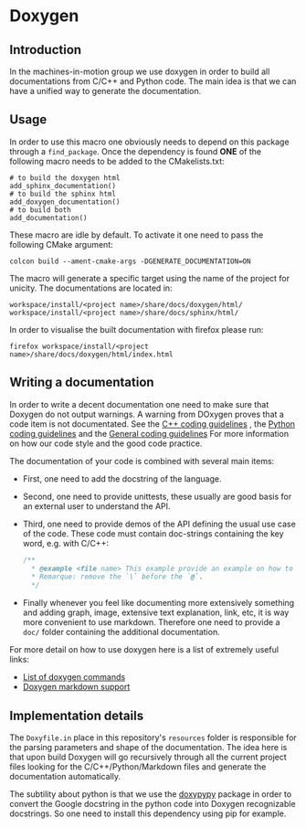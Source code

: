 Doxygen
=======

## Introduction

In the machines-in-motion group we use doxygen in order to build all
documentations from C/C++ and Python code.
The main idea is that we can have a unified way to generate the documentation.

## Usage

In order to use this macro one obviously needs to depend on this package through
a `find_package`.
Once the dependency is found **ONE** of the following macro needs to be added to
the CMakelists.txt:

    # to build the doxygen html
    add_sphinx_documentation()
    # to build the sphinx html
    add_doxygen_documentation()
    # to build both
    add_documentation()

These macro are idle by default. To activate it one need to pass the following
CMake argument:

    colcon build --ament-cmake-args -DGENERATE_DOCUMENTATION=ON

The macro will generate a specific target using the name of the project for
unicity. The documentations are located in:

    workspace/install/<project name>/share/docs/doxygen/html/
    workspace/install/<project name>/share/docs/sphinx/html/

In order to visualise the built documentation with firefox please run:

    firefox workspace/install/<project name>/share/docs/doxygen/html/index.html

## Writing a documentation

In order to write a decent documentation one need to make sure that Doxygen
do not output warnings. A warning from DOxygen proves that a code item is not
documentated. See the 
[C++ coding guidelines](https://machines-in-motion.github.io/code_documentation/ci_example_cpp/coding_guidelines_1.html)
, the
[Python coding guidelines](https://machines-in-motion.github.io/code_documentation/ci_example_python/coding_guidelines_1.html)
and the
[General coding guidelines](https://machines-in-motion.github.io/code_documentation/ci_example_cpp/coding_guidelines_0.html)
For more information on how our code style and the good code practice.

The documentation of your code is combined with several main items:

- First, one need to add the docstring of the language.
- Second, one need to provide unittests, these usually are good basis for an
external user to understand the API.
- Third, one need to provide demos of the API defining the usual use case of the
code. These code must contain doc-strings containing the key word, e.g. with
C/C++:

    ```C++
    /** 
      * @example <file name> This example provide an example on how to use ...
      * Remarque: remove the `\` before the `@`.
      */
    ```

- Finally whenever you feel like documenting more extensively something and
adding graph, image, extensive text explanation, link, etc, it is way more
convenient to use markdown. Therefore one need to provide a `doc/` folder
containing the additional documentation.

For more detail on how to use doxygen here is a list of extremely useful links:
- [List of doxygen commands](http://doxygen.nl/manual/commands.html)
- [Doxygen markdown support](http://doxygen.nl/manual/markdown.html#markdown_dox)

## Implementation details

The `Doxyfile.in` place in this repository's `resources` folder is responsible
for the parsing parameters and shape of the documentation. The idea here is that
upon build Doxygen will go recursively through all the current project files
looking for the C/C++/Python/Markdown files and generate the documentation
automatically.

The subtility about python is that we use the
[doxypypy](https://github.com/Feneric/doxypypy) package in order to convert the
Google docstring in the python code into Doxygen recognizable docstrings.
So one need to install this dependency using pip for example.
